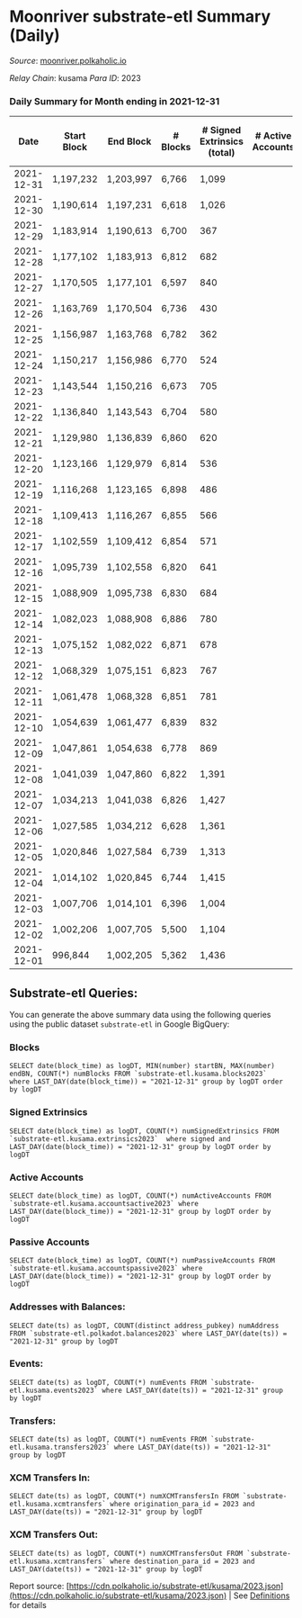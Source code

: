 # Moonriver substrate-etl Summary (Daily)

_Source_: [moonriver.polkaholic.io](https://moonriver.polkaholic.io)

*Relay Chain*: kusama
*Para ID*: 2023



### Daily Summary for Month ending in 2021-12-31


| Date | Start Block | End Block | # Blocks | # Signed Extrinsics (total) | # Active Accounts | # Passive | # New | # Addresses with Balances | # Events | # Transfers | # XCM Transfers In | # XCM Transfers Out | Issues | 
| ---- | ----------- | --------- | -------- | --------------------------- | ----------------- | --------- | ----- | ------------------------- | -------- | ----------- | ------------------ | ------------------- | ------ |
| 2021-12-31 | 1,197,232 | 1,203,997 | 6,766 | 1,099 |  |  |  | 394,131 | 798,610 | 13,645 ($21,620,667.51) |   |   |  |
| 2021-12-30 | 1,190,614 | 1,197,231 | 6,618 | 1,026 |  |  |  |  | 860,695 | 13,530 ($31,572,000.40) |   |   |  |
| 2021-12-29 | 1,183,914 | 1,190,613 | 6,700 | 367 |  |  |  |  | 864,962 | 13,059 ($32,018,733.26) |   |   |  |
| 2021-12-28 | 1,177,102 | 1,183,913 | 6,812 | 682 |  |  |  |  | 892,836 | 14,919 ($44,778,887.99) |   |   |  |
| 2021-12-27 | 1,170,505 | 1,177,101 | 6,597 | 840 |  |  |  |  | 1,036,617 | 19,173 ($43,991,635.32) |   |   |  |
| 2021-12-26 | 1,163,769 | 1,170,504 | 6,736 | 430 |  |  |  |  | 759,481 | 11,646 ($12,954,643.49) |   |   |  |
| 2021-12-25 | 1,156,987 | 1,163,768 | 6,782 | 362 |  |  |  |  | 659,797 | 10,371 ($12,695,237.40) |   |   |  |
| 2021-12-24 | 1,150,217 | 1,156,986 | 6,770 | 524 |  |  |  |  | 744,383 | 11,453 ($18,075,329.57) |   |   |  |
| 2021-12-23 | 1,143,544 | 1,150,216 | 6,673 | 705 |  |  |  |  | 796,038 | 12,626 ($23,144,040.97) |   |   |  |
| 2021-12-22 | 1,136,840 | 1,143,543 | 6,704 | 580 |  |  |  |  | 777,684 | 12,418 ($23,286,169.36) |   |   |  |
| 2021-12-21 | 1,129,980 | 1,136,839 | 6,860 | 620 |  |  |  |  | 788,191 | 12,472 ($18,309,081.95) |   |   |  |
| 2021-12-20 | 1,123,166 | 1,129,979 | 6,814 | 536 |  |  |  |  | 822,314 | 16,214 ($14,878,046.48) |   |   |  |
| 2021-12-19 | 1,116,268 | 1,123,165 | 6,898 | 486 |  |  |  |  | 763,125 | 9,855 ($12,351,327.65) |   |   |  |
| 2021-12-18 | 1,109,413 | 1,116,267 | 6,855 | 566 |  |  |  |  | 711,730 | 11,258 ($18,088,977.93) |   |   |  |
| 2021-12-17 | 1,102,559 | 1,109,412 | 6,854 | 571 |  |  |  |  | 792,623 | 13,470 ($19,793,825.38) |   |   |  |
| 2021-12-16 | 1,095,739 | 1,102,558 | 6,820 | 641 |  |  |  |  | 793,893 | 14,519 ($22,642,993.86) |   |   |  |
| 2021-12-15 | 1,088,909 | 1,095,738 | 6,830 | 684 |  |  |  |  | 752,279 | 14,405 ($18,748,234.32) |   |   |  |
| 2021-12-14 | 1,082,023 | 1,088,908 | 6,886 | 780 |  |  |  |  | 702,937 | 12,691 ($19,843,257.22) |   |   |  |
| 2021-12-13 | 1,075,152 | 1,082,022 | 6,871 | 678 |  |  |  |  | 733,582 | 12,790 ($22,021,901.49) |   |   |  |
| 2021-12-12 | 1,068,329 | 1,075,151 | 6,823 | 767 |  |  |  |  | 689,642 | 11,991 ($15,010,815.28) |   |   |  |
| 2021-12-11 | 1,061,478 | 1,068,328 | 6,851 | 781 |  |  |  |  | 669,741 | 11,570 ($16,224,646.83) |   |   |  |
| 2021-12-10 | 1,054,639 | 1,061,477 | 6,839 | 832 |  |  |  |  | 704,699 | 13,788 ($17,554,343.28) |   |   |  |
| 2021-12-09 | 1,047,861 | 1,054,638 | 6,778 | 869 |  |  |  |  | 651,666 | 15,674 ($29,318,458.31) |   |   |  |
| 2021-12-08 | 1,041,039 | 1,047,860 | 6,822 | 1,391 |  |  |  |  | 555,389 | 14,590 ($52,951,454.14) |   |   |  |
| 2021-12-07 | 1,034,213 | 1,041,038 | 6,826 | 1,427 |  |  |  |  | 634,918 | 18,183 ($33,878,926.43) |   |   |  |
| 2021-12-06 | 1,027,585 | 1,034,212 | 6,628 | 1,361 |  |  |  |  | 719,905 | 20,721 ($54,303,918.39) |   |   |  |
| 2021-12-05 | 1,020,846 | 1,027,584 | 6,739 | 1,313 |  |  |  |  | 620,688 | 14,729 ($34,002,470.10) |   |   |  |
| 2021-12-04 | 1,014,102 | 1,020,845 | 6,744 | 1,415 |  |  |  |  | 638,791 | 18,404 ($42,707,586.87) |   |   |  |
| 2021-12-03 | 1,007,706 | 1,014,101 | 6,396 | 1,004 |  |  |  |  | 659,835 | 20,897 ($44,563,131.52) |   |   |  |
| 2021-12-02 | 1,002,206 | 1,007,705 | 5,500 | 1,104 |  |  |  |  | 703,638 | 24,803 ($57,796,261.26) |   |   |  |
| 2021-12-01 | 996,844 | 1,002,205 | 5,362 | 1,436 |  |  |  |  | 822,086 | 30,833 ($72,693,995.61) |   |   |  |

## Substrate-etl Queries:
You can generate the above summary data using the following queries using the public dataset `substrate-etl` in Google BigQuery:


### Blocks
```
SELECT date(block_time) as logDT, MIN(number) startBN, MAX(number) endBN, COUNT(*) numBlocks FROM `substrate-etl.kusama.blocks2023`  where LAST_DAY(date(block_time)) = "2021-12-31" group by logDT order by logDT
```


### Signed Extrinsics
```
SELECT date(block_time) as logDT, COUNT(*) numSignedExtrinsics FROM `substrate-etl.kusama.extrinsics2023`  where signed and LAST_DAY(date(block_time)) = "2021-12-31" group by logDT order by logDT
```


### Active Accounts
```
SELECT date(block_time) as logDT, COUNT(*) numActiveAccounts FROM `substrate-etl.kusama.accountsactive2023` where LAST_DAY(date(block_time)) = "2021-12-31" group by logDT order by logDT
```


### Passive Accounts
```
SELECT date(block_time) as logDT, COUNT(*) numPassiveAccounts FROM `substrate-etl.kusama.accountspassive2023` where LAST_DAY(date(block_time)) = "2021-12-31" group by logDT order by logDT
```


### Addresses with Balances:
```
SELECT date(ts) as logDT, COUNT(distinct address_pubkey) numAddress FROM `substrate-etl.polkadot.balances2023` where LAST_DAY(date(ts)) = "2021-12-31" group by logDT
```


### Events:
```
SELECT date(ts) as logDT, COUNT(*) numEvents FROM `substrate-etl.kusama.events2023` where LAST_DAY(date(ts)) = "2021-12-31" group by logDT
```


### Transfers:
```
SELECT date(ts) as logDT, COUNT(*) numEvents FROM `substrate-etl.kusama.transfers2023` where LAST_DAY(date(ts)) = "2021-12-31" group by logDT
```


### XCM Transfers In:
```
SELECT date(ts) as logDT, COUNT(*) numXCMTransfersIn FROM `substrate-etl.kusama.xcmtransfers` where origination_para_id = 2023 and LAST_DAY(date(ts)) = "2021-12-31" group by logDT
```


### XCM Transfers Out:
```
SELECT date(ts) as logDT, COUNT(*) numXCMTransfersOut FROM `substrate-etl.kusama.xcmtransfers` where destination_para_id = 2023 and LAST_DAY(date(ts)) = "2021-12-31" group by logDT
```



Report source: [https://cdn.polkaholic.io/substrate-etl/kusama/2023.json](https://cdn.polkaholic.io/substrate-etl/kusama/2023.json) | See [Definitions](/DEFINITIONS.md) for details
